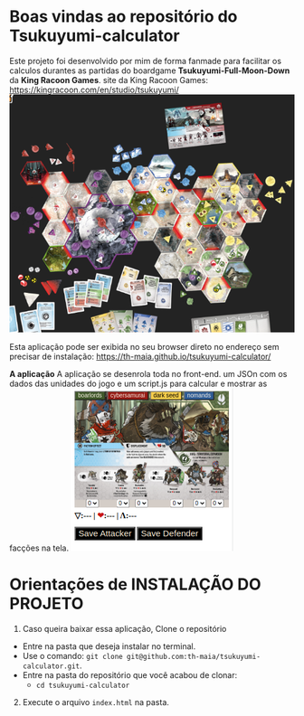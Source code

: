 # Boas vindas ao repositório do Tsukuyumi-calculator

Este projeto foi desenvolvido por mim de forma fanmade para facilitar os calculos durantes as partidas do boardgame <strong>Tsukuyumi-Full-Moon-Down</strong> da  <strong>King Racoon Games</strong>.
site da King Racoon Games: https://kingracoon.com/en/studio/tsukuyumi/
![image0](./images/image0.png)

Esta aplicação pode ser exibida no seu browser direto no endereço sem precisar de instalação:
  https://th-maia.github.io/tsukuyumi-calculator/

**A aplicação**
A aplicação se desenrola toda no front-end. um JSOn com os dados das unidades do jogo e um script.js para calcular e mostrar as facções na tela. 
![image1](./images/image1.png)

# Orientações de INSTALAÇÃO DO PROJETO

  1. Caso queira baixar essa aplicação, Clone o repositório
  - Entre na pasta que deseja instalar no terminal.
  - Use o comando: `git clone git@github.com:th-maia/tsukuyumi-calculator.git`.
  - Entre na pasta do repositório que você acabou de clonar:
    - `cd tsukuyumi-calculator`

  2. Execute o arquivo `index.html` na pasta.



